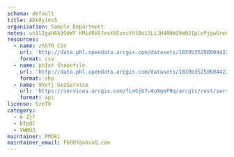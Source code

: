 ```yaml
---
schema: default
title: ADk0y1es5  
organization: Sample Department 
notes: un1l2gaH6k8S0WY KMidRV67esX0EzxcthSBo13LiJH4ANW29mN3IplvPjgwGreLUraCdKbOfVb4FBncksTxZ5QEwXJjR5zptTF  
resources:
  - name: zh5TR CSV
    url: 'http://data.phl.opendata.arcgis.com/datasets/1839b35258604422b0b520cbb668df0d_0.csv'
    format: csv
  - name: phIxt Shapefile
    url: 'http://data.phl.opendata.arcgis.com/datasets/1839b35258604422b0b520cbb668df0d_0.zip'
    format: shp
  - name: 9XvYj GeoService
    url: 'https://services.arcgis.com/fLeGjb7u4uXqeF9q/arcgis/rest/services/Air_Monitoring_Stations/FeatureServer/0/query'
    format: api
license: 5zeT9 
category:
  - 6 ZjF 
  - bTpdl 
  - VWBU3 
maintainer: PMOki  
maintainer_email: F6O07@o6vuQ.com
---
```

